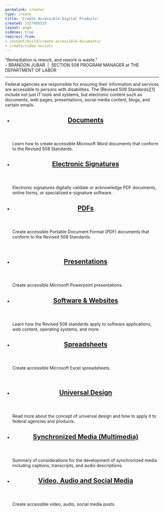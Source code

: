 ```yaml
---
permalink: create/
type: create
title: 'Create Accessible Digital Products'
created: 1527000529
layout: page
sidenav: true
redirect_from:
- content/build/create-accessible-documents/
- create/video-social/
---
```

<p><span class="font-body-lg text-bold">"Remediation is rework, and rework is waste."<br></span><span class="font-body-xs">– BRANDON JUBAR &nbsp;|&nbsp;  SECTION 508 PROGRAM MANAGER at THE DEPARTMENT OF LABOR</span><br><hr></p>​
Federal agencies are responsible for ensuring their information and services are accessible to persons with disabilities. The [Revised 508 Standards][1] include not just IT tools and systems, but electronic content such as documents, web pages, presentations, social media content, blogs, and certain emails.
​
<section id="create-cards" class="usa-section">
<ul class="usa-card-group">
  <li class="tablet:grid-col-4 usa-card">
    <div class="usa-card__container radius-md">
      <header class="usa-card__header">
        <h2 class="usa-card__heading font-family-sans"><a href="{{site.baseurl}}/create/documents/">Documents</a></h2>
      </header>
      <div class="usa-card__body">
        <p>Learn how to create accessible Microsoft Word documents that conform to the Revised 508 Standards.</p>  
      </div>
    </div>
  </li>
  <li class="tablet:grid-col-4 usa-card">
    <div class="usa-card__container radius-md">
      <header class="usa-card__header">
        <h2 class="usa-card__heading font-family-sans"><a href="{{site.baseurl}}/create/electronic-signatures/">Electronic Signatures</a></h2>
      </header>
      <div class="usa-card__body">
        <p>Electronic signatures digitally validate or acknowledge PDF documents, online forms, or specialized e-signature software.</p>
      </div>
    </div>
  </li>
  <li class="tablet:grid-col-4 usa-card">
    <div class="usa-card__container radius-md">
      <header class="usa-card__header">
        <h2 class="usa-card__heading font-family-sans"><a href="{{site.baseurl}}/create/pdfs/">PDFs</a></h2>
      </header>
      <div class="usa-card__body">
        <p>Create accessible Portable Document Format (PDF) documents that conform to the Revised 508 Standards.</p>
      </div>
    </div>
  </li>
</ul>
​
<ul class="usa-card-group">
  <li class="tablet:grid-col-4 usa-card">
    <div class="usa-card__container radius-md">
      <header class="usa-card__header">
        <h2 class="usa-card__heading font-family-sans"><a href="{{site.baseurl}}/create/presentations/">Presentations</a></h2>
      </header>
      <div class="usa-card__body">
        <p>Create accessible Microsoft Powerpoint presentations.</p>
      </div>
    </div>
  </li>
  <li class="tablet:grid-col-4 usa-card">
    <div class="usa-card__container radius-md">
      <header class="usa-card__header">
        <h2 class="usa-card__heading font-family-sans"><a href="{{site.baseurl}}/create/software-websites/">Software & Websites</a></h2>
      </header>
      <div class="usa-card__body">
        <p>Learn how the Revised 508 standards apply to software applications, web content, operating systems, and more.</p>
      </div>
    </div>
  </li>
  <li class="tablet:grid-col-4 usa-card">
    <div class="usa-card__container radius-md">
      <header class="usa-card__header">
        <h2 class="usa-card__heading font-family-sans"><a href="{{site.baseurl}}/create/spreadsheets/">Spreadsheets</a></h2>
      </header>
      <div class="usa-card__body">
        <p>Create accessible Microsoft Excel spreadsheets.</p>
      </div>
    </div>
  </li>
</ul>
​
<ul class="usa-card-group">
  <li class="tablet:grid-col-4 usa-card">
    <div class="usa-card__container radius-md">
      <header class="usa-card__header">
        <h2 class="usa-card__heading font-family-sans"><a href="{{site.baseurl}}/create/universal-design/">Universal Design</a></h2>
      </header>
      <div class="usa-card__body">
        <p>Read more about the concept of universal design and how to apply it to federal agencies and products.</p>
      </div>
    </div>
  </li>
  <li class="tablet:grid-col-4 usa-card">
    <div class="usa-card__container radius-md">
      <header class="usa-card__header">
        <h2 class="usa-card__heading font-family-sans"><a href="{{site.baseurl}}/create/synchronized-media/">Synchronized Media (Multimedia)</a></h2>
      </header>
      <div class="usa-card__body">
        <p>Summary of considerations for the development of synchronized media including captions, transcripts, and audio descriptions.</p>
      </div>
    </div>
  </li>
  <li class="tablet:grid-col-4 usa-card">
    <div class="usa-card__container radius-md">
      <header class="usa-card__header">
        <h2 class="usa-card__heading font-family-sans"><a href="{{site.baseurl}}/create/video-social/">Video, Audio and Social Media</a></h2>
      </header>
      <div class="usa-card__body">
        <p>Create accessible video, audio, social media posts.</p>
      </div>
    </div>
  </li>
</ul>
​
</section>

 [1]: https://www.access-board.gov/guidelines-and-standards/communications-and-it/about-the-ict-refresh/final-rule